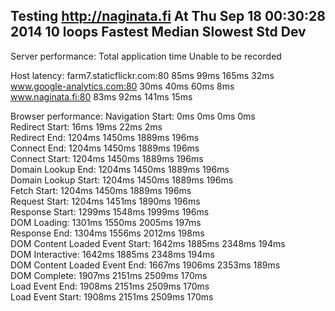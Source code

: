 
Testing http://naginata.fi
At Thu Sep 18 00:30:28 2014
10 loops
                                   Fastest   Median    Slowest   Std Dev   
---------------------------------------------------------------------------

Server performance:
Total application time                      Unable to be recorded          

Host latency:
farm7.staticflickr.com:80          85ms      99ms      165ms     32ms      
www.google-analytics.com:80        30ms      40ms      60ms      8ms       
www.naginata.fi:80                 83ms      92ms      141ms     15ms      

Browser performance:
Navigation Start:                  0ms       0ms       0ms       0ms       
Redirect Start:                    16ms      19ms      22ms      2ms       
Redirect End:                      1204ms    1450ms    1889ms    196ms     
Connect End:                       1204ms    1450ms    1889ms    196ms     
Connect Start:                     1204ms    1450ms    1889ms    196ms     
Domain Lookup End:                 1204ms    1450ms    1889ms    196ms     
Domain Lookup Start:               1204ms    1450ms    1889ms    196ms     
Fetch Start:                       1204ms    1450ms    1889ms    196ms     
Request Start:                     1204ms    1451ms    1890ms    196ms     
Response Start:                    1299ms    1548ms    1999ms    196ms     
DOM Loading:                       1301ms    1550ms    2005ms    197ms     
Response End:                      1304ms    1556ms    2012ms    198ms     
DOM Content Loaded Event Start:    1642ms    1885ms    2348ms    194ms     
DOM Interactive:                   1642ms    1885ms    2348ms    194ms     
DOM Content Loaded Event End:      1667ms    1906ms    2353ms    189ms     
DOM Complete:                      1907ms    2151ms    2509ms    170ms     
Load Event End:                    1908ms    2151ms    2509ms    170ms     
Load Event Start:                  1908ms    2151ms    2509ms    170ms     
